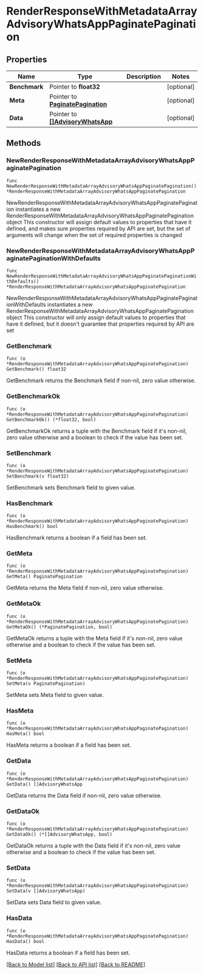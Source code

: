 # RenderResponseWithMetadataArrayAdvisoryWhatsAppPaginatePagination

## Properties

Name | Type | Description | Notes
------------ | ------------- | ------------- | -------------
**Benchmark** | Pointer to **float32** |  | [optional] 
**Meta** | Pointer to [**PaginatePagination**](PaginatePagination.md) |  | [optional] 
**Data** | Pointer to [**[]AdvisoryWhatsApp**](AdvisoryWhatsApp.md) |  | [optional] 

## Methods

### NewRenderResponseWithMetadataArrayAdvisoryWhatsAppPaginatePagination

`func NewRenderResponseWithMetadataArrayAdvisoryWhatsAppPaginatePagination() *RenderResponseWithMetadataArrayAdvisoryWhatsAppPaginatePagination`

NewRenderResponseWithMetadataArrayAdvisoryWhatsAppPaginatePagination instantiates a new RenderResponseWithMetadataArrayAdvisoryWhatsAppPaginatePagination object
This constructor will assign default values to properties that have it defined,
and makes sure properties required by API are set, but the set of arguments
will change when the set of required properties is changed

### NewRenderResponseWithMetadataArrayAdvisoryWhatsAppPaginatePaginationWithDefaults

`func NewRenderResponseWithMetadataArrayAdvisoryWhatsAppPaginatePaginationWithDefaults() *RenderResponseWithMetadataArrayAdvisoryWhatsAppPaginatePagination`

NewRenderResponseWithMetadataArrayAdvisoryWhatsAppPaginatePaginationWithDefaults instantiates a new RenderResponseWithMetadataArrayAdvisoryWhatsAppPaginatePagination object
This constructor will only assign default values to properties that have it defined,
but it doesn't guarantee that properties required by API are set

### GetBenchmark

`func (o *RenderResponseWithMetadataArrayAdvisoryWhatsAppPaginatePagination) GetBenchmark() float32`

GetBenchmark returns the Benchmark field if non-nil, zero value otherwise.

### GetBenchmarkOk

`func (o *RenderResponseWithMetadataArrayAdvisoryWhatsAppPaginatePagination) GetBenchmarkOk() (*float32, bool)`

GetBenchmarkOk returns a tuple with the Benchmark field if it's non-nil, zero value otherwise
and a boolean to check if the value has been set.

### SetBenchmark

`func (o *RenderResponseWithMetadataArrayAdvisoryWhatsAppPaginatePagination) SetBenchmark(v float32)`

SetBenchmark sets Benchmark field to given value.

### HasBenchmark

`func (o *RenderResponseWithMetadataArrayAdvisoryWhatsAppPaginatePagination) HasBenchmark() bool`

HasBenchmark returns a boolean if a field has been set.

### GetMeta

`func (o *RenderResponseWithMetadataArrayAdvisoryWhatsAppPaginatePagination) GetMeta() PaginatePagination`

GetMeta returns the Meta field if non-nil, zero value otherwise.

### GetMetaOk

`func (o *RenderResponseWithMetadataArrayAdvisoryWhatsAppPaginatePagination) GetMetaOk() (*PaginatePagination, bool)`

GetMetaOk returns a tuple with the Meta field if it's non-nil, zero value otherwise
and a boolean to check if the value has been set.

### SetMeta

`func (o *RenderResponseWithMetadataArrayAdvisoryWhatsAppPaginatePagination) SetMeta(v PaginatePagination)`

SetMeta sets Meta field to given value.

### HasMeta

`func (o *RenderResponseWithMetadataArrayAdvisoryWhatsAppPaginatePagination) HasMeta() bool`

HasMeta returns a boolean if a field has been set.

### GetData

`func (o *RenderResponseWithMetadataArrayAdvisoryWhatsAppPaginatePagination) GetData() []AdvisoryWhatsApp`

GetData returns the Data field if non-nil, zero value otherwise.

### GetDataOk

`func (o *RenderResponseWithMetadataArrayAdvisoryWhatsAppPaginatePagination) GetDataOk() (*[]AdvisoryWhatsApp, bool)`

GetDataOk returns a tuple with the Data field if it's non-nil, zero value otherwise
and a boolean to check if the value has been set.

### SetData

`func (o *RenderResponseWithMetadataArrayAdvisoryWhatsAppPaginatePagination) SetData(v []AdvisoryWhatsApp)`

SetData sets Data field to given value.

### HasData

`func (o *RenderResponseWithMetadataArrayAdvisoryWhatsAppPaginatePagination) HasData() bool`

HasData returns a boolean if a field has been set.


[[Back to Model list]](../README.md#documentation-for-models) [[Back to API list]](../README.md#documentation-for-api-endpoints) [[Back to README]](../README.md)


